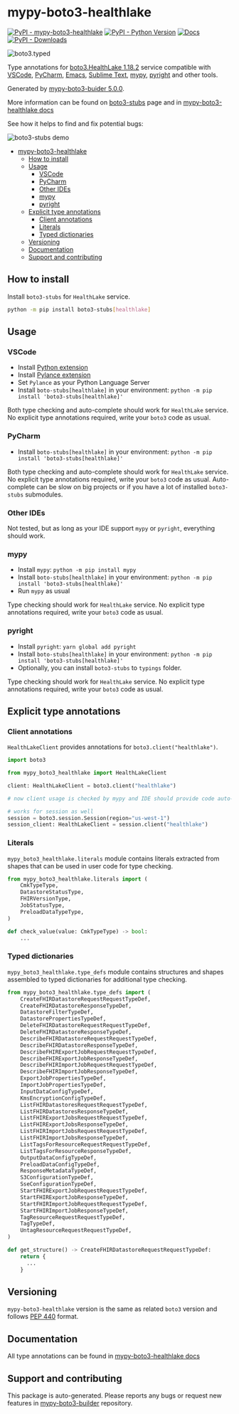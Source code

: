 <a id="mypy-boto3-healthlake"></a>

# mypy-boto3-healthlake

[![PyPI - mypy-boto3-healthlake](https://img.shields.io/pypi/v/mypy-boto3-healthlake.svg?color=blue)](https://pypi.org/project/mypy-boto3-healthlake)
[![PyPI - Python Version](https://img.shields.io/pypi/pyversions/mypy-boto3-healthlake.svg?color=blue)](https://pypi.org/project/mypy-boto3-healthlake)
[![Docs](https://img.shields.io/readthedocs/mypy-boto3-builder.svg?color=blue)](https://mypy-boto3-builder.readthedocs.io/)
[![PyPI - Downloads](https://img.shields.io/pypi/dw/mypy-boto3-healthlake?color=blue)](https://pypistats.org/packages/mypy-boto3-healthlake)

![boto3.typed](https://github.com/vemel/mypy_boto3_builder/raw/master/logo.png)

Type annotations for
[boto3.HealthLake 1.18.2](https://boto3.amazonaws.com/v1/documentation/api/1.18.2/reference/services/healthlake.html#HealthLake)
service compatible with [VSCode](https://code.visualstudio.com/),
[PyCharm](https://www.jetbrains.com/pycharm/),
[Emacs](https://www.gnu.org/software/emacs/),
[Sublime Text](https://www.sublimetext.com/),
[mypy](https://github.com/python/mypy),
[pyright](https://github.com/microsoft/pyright) and other tools.

Generated by
[mypy-boto3-buider 5.0.0](https://github.com/vemel/mypy_boto3_builder).

More information can be found on
[boto3-stubs](https://pypi.org/project/boto3-stubs/) page and in
[mypy-boto3-healthlake docs](https://vemel.github.io/boto3_stubs_docs/mypy_boto3_healthlake/)

See how it helps to find and fix potential bugs:

![boto3-stubs demo](https://github.com/vemel/mypy_boto3_builder/raw/master/demo.gif)

- [mypy-boto3-healthlake](#mypy-boto3-healthlake)
  - [How to install](#how-to-install)
  - [Usage](#usage)
    - [VSCode](#vscode)
    - [PyCharm](#pycharm)
    - [Other IDEs](#other-ides)
    - [mypy](#mypy)
    - [pyright](#pyright)
  - [Explicit type annotations](#explicit-type-annotations)
    - [Client annotations](#client-annotations)
    - [Literals](#literals)
    - [Typed dictionaries](#typed-dictionaries)
  - [Versioning](#versioning)
  - [Documentation](#documentation)
  - [Support and contributing](#support-and-contributing)

<a id="how-to-install"></a>

## How to install

Install `boto3-stubs` for `HealthLake` service.

```bash
python -m pip install boto3-stubs[healthlake]
```

<a id="usage"></a>

## Usage

<a id="vscode"></a>

### VSCode

- Install
  [Python extension](https://marketplace.visualstudio.com/items?itemName=ms-python.python)
- Install
  [Pylance extension](https://marketplace.visualstudio.com/items?itemName=ms-python.vscode-pylance)
- Set `Pylance` as your Python Language Server
- Install `boto-stubs[healthlake]` in your environment:
  `python -m pip install 'boto3-stubs[healthlake]'`

Both type checking and auto-complete should work for `HealthLake` service. No
explicit type annotations required, write your `boto3` code as usual.

<a id="pycharm"></a>

### PyCharm

- Install `boto-stubs[healthlake]` in your environment:
  `python -m pip install 'boto3-stubs[healthlake]'`

Both type checking and auto-complete should work for `HealthLake` service. No
explicit type annotations required, write your `boto3` code as usual.
Auto-complete can be slow on big projects or if you have a lot of installed
`boto3-stubs` submodules.

<a id="other-ides"></a>

### Other IDEs

Not tested, but as long as your IDE support `mypy` or `pyright`, everything
should work.

<a id="mypy"></a>

### mypy

- Install `mypy`: `python -m pip install mypy`
- Install `boto-stubs[healthlake]` in your environment:
  `python -m pip install 'boto3-stubs[healthlake]'`
- Run `mypy` as usual

Type checking should work for `HealthLake` service. No explicit type
annotations required, write your `boto3` code as usual.

<a id="pyright"></a>

### pyright

- Install `pyright`: `yarn global add pyright`
- Install `boto-stubs[healthlake]` in your environment:
  `python -m pip install 'boto3-stubs[healthlake]'`
- Optionally, you can install `boto3-stubs` to `typings` folder.

Type checking should work for `HealthLake` service. No explicit type
annotations required, write your `boto3` code as usual.

<a id="explicit-type-annotations"></a>

## Explicit type annotations

<a id="client-annotations"></a>

### Client annotations

`HealthLakeClient` provides annotations for `boto3.client("healthlake")`.

```python
import boto3

from mypy_boto3_healthlake import HealthLakeClient

client: HealthLakeClient = boto3.client("healthlake")

# now client usage is checked by mypy and IDE should provide code auto-complete

# works for session as well
session = boto3.session.Session(region="us-west-1")
session_client: HealthLakeClient = session.client("healthlake")
```

<a id="literals"></a>

### Literals

`mypy_boto3_healthlake.literals` module contains literals extracted from shapes
that can be used in user code for type checking.

```python
from mypy_boto3_healthlake.literals import (
    CmkTypeType,
    DatastoreStatusType,
    FHIRVersionType,
    JobStatusType,
    PreloadDataTypeType,
)

def check_value(value: CmkTypeType) -> bool:
    ...
```

<a id="typed-dictionaries"></a>

### Typed dictionaries

`mypy_boto3_healthlake.type_defs` module contains structures and shapes
assembled to typed dictionaries for additional type checking.

```python
from mypy_boto3_healthlake.type_defs import (
    CreateFHIRDatastoreRequestRequestTypeDef,
    CreateFHIRDatastoreResponseTypeDef,
    DatastoreFilterTypeDef,
    DatastorePropertiesTypeDef,
    DeleteFHIRDatastoreRequestRequestTypeDef,
    DeleteFHIRDatastoreResponseTypeDef,
    DescribeFHIRDatastoreRequestRequestTypeDef,
    DescribeFHIRDatastoreResponseTypeDef,
    DescribeFHIRExportJobRequestRequestTypeDef,
    DescribeFHIRExportJobResponseTypeDef,
    DescribeFHIRImportJobRequestRequestTypeDef,
    DescribeFHIRImportJobResponseTypeDef,
    ExportJobPropertiesTypeDef,
    ImportJobPropertiesTypeDef,
    InputDataConfigTypeDef,
    KmsEncryptionConfigTypeDef,
    ListFHIRDatastoresRequestRequestTypeDef,
    ListFHIRDatastoresResponseTypeDef,
    ListFHIRExportJobsRequestRequestTypeDef,
    ListFHIRExportJobsResponseTypeDef,
    ListFHIRImportJobsRequestRequestTypeDef,
    ListFHIRImportJobsResponseTypeDef,
    ListTagsForResourceRequestRequestTypeDef,
    ListTagsForResourceResponseTypeDef,
    OutputDataConfigTypeDef,
    PreloadDataConfigTypeDef,
    ResponseMetadataTypeDef,
    S3ConfigurationTypeDef,
    SseConfigurationTypeDef,
    StartFHIRExportJobRequestRequestTypeDef,
    StartFHIRExportJobResponseTypeDef,
    StartFHIRImportJobRequestRequestTypeDef,
    StartFHIRImportJobResponseTypeDef,
    TagResourceRequestRequestTypeDef,
    TagTypeDef,
    UntagResourceRequestRequestTypeDef,
)

def get_structure() -> CreateFHIRDatastoreRequestRequestTypeDef:
    return {
      ...
    }
```

<a id="versioning"></a>

## Versioning

`mypy-boto3-healthlake` version is the same as related `boto3` version and
follows [PEP 440](https://www.python.org/dev/peps/pep-0440/) format.

<a id="documentation"></a>

## Documentation

All type annotations can be found in
[mypy-boto3-healthlake docs](https://vemel.github.io/boto3_stubs_docs/mypy_boto3_healthlake/)

<a id="support-and-contributing"></a>

## Support and contributing

This package is auto-generated. Please reports any bugs or request new features
in [mypy-boto3-builder](https://github.com/vemel/mypy_boto3_builder/issues/)
repository.
